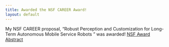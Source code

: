 ```yaml
---
title: Awarded the NSF CAREER Award!
layout: default
---
```


My NSF CAREER proposal, “Robust Perception and Customization for Long-Term Autonomous Mobile Service Robots
” was awarded!
[NSF Award Abstract](https://nsf.gov/awardsearch/showAward?AWD_ID=2046955)
